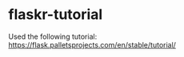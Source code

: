 # flaskr-tutorial
 
Used the following tutorial: https://flask.palletsprojects.com/en/stable/tutorial/